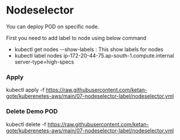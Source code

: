 # Nodeselector

You can deploy POD on specific node.

First you need to add label to node using below command
- kubectl get nodes --show-labels : This show labels for nodes
- kubectl label nodes ip-172-20-44-75.ap-south-1.compute.internal server-type=high-specs


### Apply 
kubectl apply -f https://raw.githubusercontent.com/ketan-gote/kuberenetes-aws/main/07-nodeselector-label/nodeselector.yml

### Delete Demo POD
kubectl delete -f https://raw.githubusercontent.com/ketan-gote/kuberenetes-aws/main/07-nodeselector-label/nodeselector.yml





